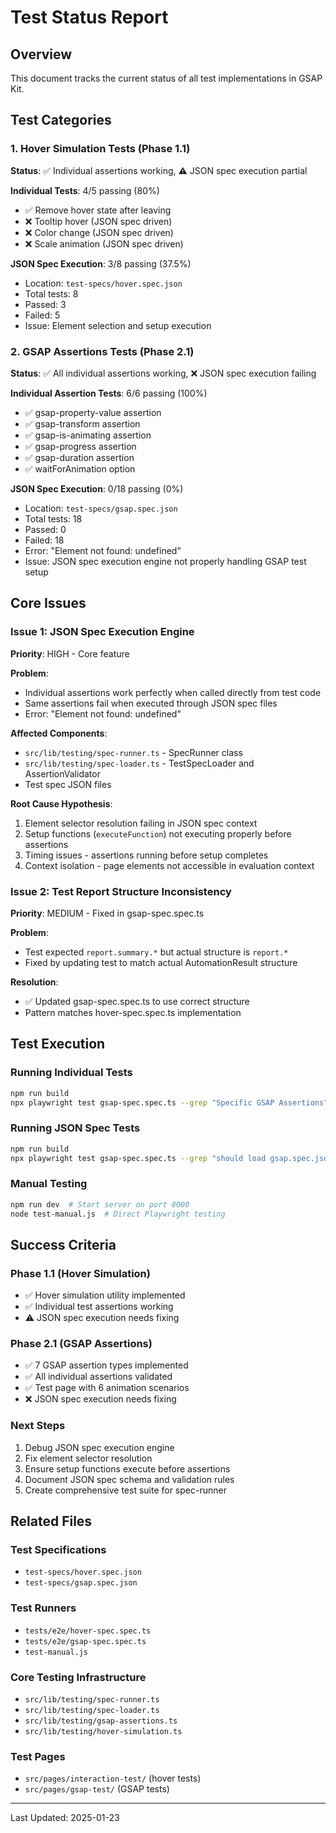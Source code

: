 # Test Status Report

## Overview
This document tracks the current status of all test implementations in GSAP Kit.

## Test Categories

### 1. Hover Simulation Tests (Phase 1.1)
**Status**: ✅ Individual assertions working, ⚠️ JSON spec execution partial

**Individual Tests**: 4/5 passing (80%)
- ✅ Remove hover state after leaving
- ❌ Tooltip hover (JSON spec driven)
- ❌ Color change (JSON spec driven)
- ❌ Scale animation (JSON spec driven)

**JSON Spec Execution**: 3/8 passing (37.5%)
- Location: `test-specs/hover.spec.json`
- Total tests: 8
- Passed: 3
- Failed: 5
- Issue: Element selection and setup execution

### 2. GSAP Assertions Tests (Phase 2.1)
**Status**: ✅ All individual assertions working, ❌ JSON spec execution failing

**Individual Assertion Tests**: 6/6 passing (100%)
- ✅ gsap-property-value assertion
- ✅ gsap-transform assertion
- ✅ gsap-is-animating assertion
- ✅ gsap-progress assertion
- ✅ gsap-duration assertion
- ✅ waitForAnimation option

**JSON Spec Execution**: 0/18 passing (0%)
- Location: `test-specs/gsap.spec.json`
- Total tests: 18
- Passed: 0
- Failed: 18
- Error: "Element not found: undefined"
- Issue: JSON spec execution engine not properly handling GSAP test setup

## Core Issues

### Issue 1: JSON Spec Execution Engine
**Priority**: HIGH - Core feature

**Problem**:
- Individual assertions work perfectly when called directly from test code
- Same assertions fail when executed through JSON spec files
- Error: "Element not found: undefined"

**Affected Components**:
- `src/lib/testing/spec-runner.ts` - SpecRunner class
- `src/lib/testing/spec-loader.ts` - TestSpecLoader and AssertionValidator
- Test spec JSON files

**Root Cause Hypothesis**:
1. Element selector resolution failing in JSON spec context
2. Setup functions (`executeFunction`) not executing properly before assertions
3. Timing issues - assertions running before setup completes
4. Context isolation - page elements not accessible in evaluation context

### Issue 2: Test Report Structure Inconsistency
**Priority**: MEDIUM - Fixed in gsap-spec.spec.ts

**Problem**:
- Test expected `report.summary.*` but actual structure is `report.*`
- Fixed by updating test to match actual AutomationResult structure

**Resolution**:
- ✅ Updated gsap-spec.spec.ts to use correct structure
- Pattern matches hover-spec.spec.ts implementation

## Test Execution

### Running Individual Tests
```bash
npm run build
npx playwright test gsap-spec.spec.ts --grep "Specific GSAP Assertions" --project=chromium
```

### Running JSON Spec Tests
```bash
npm run build
npx playwright test gsap-spec.spec.ts --grep "should load gsap.spec.json" --project=chromium
```

### Manual Testing
```bash
npm run dev  # Start server on port 8000
node test-manual.js  # Direct Playwright testing
```

## Success Criteria

### Phase 1.1 (Hover Simulation)
- ✅ Hover simulation utility implemented
- ✅ Individual test assertions working
- ⚠️ JSON spec execution needs fixing

### Phase 2.1 (GSAP Assertions)
- ✅ 7 GSAP assertion types implemented
- ✅ All individual assertions validated
- ✅ Test page with 6 animation scenarios
- ❌ JSON spec execution needs fixing

### Next Steps
1. Debug JSON spec execution engine
2. Fix element selector resolution
3. Ensure setup functions execute before assertions
4. Document JSON spec schema and validation rules
5. Create comprehensive test suite for spec-runner

## Related Files

### Test Specifications
- `test-specs/hover.spec.json`
- `test-specs/gsap.spec.json`

### Test Runners
- `tests/e2e/hover-spec.spec.ts`
- `tests/e2e/gsap-spec.spec.ts`
- `test-manual.js`

### Core Testing Infrastructure
- `src/lib/testing/spec-runner.ts`
- `src/lib/testing/spec-loader.ts`
- `src/lib/testing/gsap-assertions.ts`
- `src/lib/testing/hover-simulation.ts`

### Test Pages
- `src/pages/interaction-test/` (hover tests)
- `src/pages/gsap-test/` (GSAP tests)

---

Last Updated: 2025-01-23
